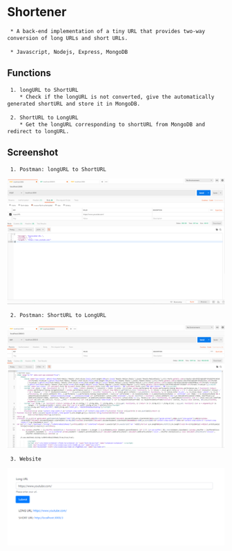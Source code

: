 # Shortener
     * A back-end implementation of a tiny URL that provides two-way conversion of long URLs and short URLs.  
 
     * Javascript, Nodejs, Express, MongoDB
  
## Functions
     1. longURL to ShortURL
        * Check if the longURL is not converted, give the automatically generated shortURL and store it in MongoDB.  
         
     2. ShortURL to LongURL
        * Get the longURL corresponding to shortURL from MongoDB and redirect to longURL.

## Screenshot
     1. Postman: longURL to ShortURL
![](https://github.com/r03921081/Shortener/blob/master/Images/longToShort.PNG)

     2. Postman: ShortURL to LongURL
![](https://github.com/r03921081/Shortener/blob/master/Images/get.PNG)

     3. Website
![](https://github.com/r03921081/Shortener/blob/master/Images/short.PNG)
